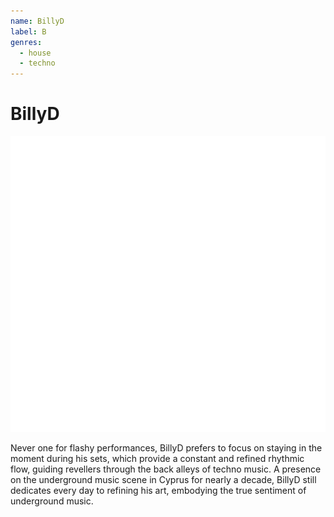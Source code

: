 ```yaml
---
name: BillyD
label: B
genres:
  - house
  - techno
---
```


# BillyD

![](./assets/images/TM.png)

Never one for flashy performances, BillyD prefers to focus on staying in the moment during his sets, which provide a constant and refined rhythmic flow, guiding revellers through the back alleys of techno music. A presence on the underground music scene in Cyprus for nearly a decade, BillyD still dedicates every day to refining his art, embodying the true sentiment of underground music.
